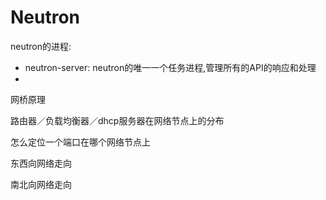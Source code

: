 # Neutron

neutron的进程:

* neutron-server: neutron的唯一一个任务进程,管理所有的API的响应和处理
* 


网桥原理

路由器／负载均衡器／dhcp服务器在网络节点上的分布

怎么定位一个端口在哪个网络节点上

东西向网络走向

南北向网络走向

